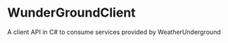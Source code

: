 WunderGroundClient
==================

A client API in C# to consume services provided by WeatherUnderground